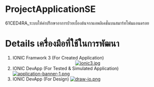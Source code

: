 # ProjectApplicationSE
61CED4RA_ระบบให้คําปรึกษาอาการป่วยเบื้องต้นจากแอพลิเคชั่นบนสมาร์ทโฟนแอนดรอย

# Details เครื่องมือที่ใช้ในการพัฒนา</b> 
   1. IONIC Framwork 3 (For Created Application)</b>  
             <center>[![ionic3.jpg](https://i.postimg.cc/rsfBGDpb/ionic3.jpg)](https://postimg.cc/zHR28XKS)</center></b>                
   2. IONIC DevApp (For Tested & Simulated Application)</b>  
[![application-banner-1.png](https://i.postimg.cc/g21nqJXn/application-banner-1.png)](https://postimg.cc/Xrcjnngb)</b>  
   3. IONIC DevApp (For Design) </b> 
  </b> [![draw-io.png](https://i.postimg.cc/R0Pcwf5K/draw-io.png)](https://postimg.cc/2qZbD15S)</b>
